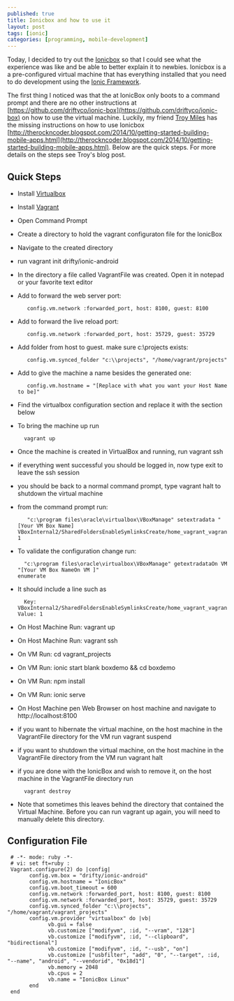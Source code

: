 ```yaml
---
published: true
title: Ionicbox and how to use it
layout: post
tags: [ionic]
categories: [programming, mobile-development]
---
```


Today, I decided to try out the [Ionicbox](https://github.com/driftyco/ionic-box) so that I could see what the experience was like and be able to better explain it to newbies.  Ionicbox is a a pre-configured virtual machine that has everything installed that you need to do development using the [Ionic Framework](http://www.ionicframework.com/).

The first thing I noticed was that the at IonicBox only boots to a command prompt and there are no other instructions at [https://github.com/driftyco/ionic-box](https://github.com/driftyco/ionic-box) on how to use the virtual machine.  Luckily, my friend [Troy Miles](https://twitter.com/therockncoder) has the missing instructions on how to use Ionicbox  [http://therockncoder.blogspot.com/2014/10/getting-started-building-mobile-apps.html](http://therockncoder.blogspot.com/2014/10/getting-started-building-mobile-apps.html).  Below are the quick steps.  For more details on the steps see Troy's blog post.

## Quick Steps
- Install [Virtualbox](http://www.virtualbox.org)
- Install [Vagrant](http://www.vagrantup.com)
- Open Command Prompt
- Create a directory to hold the vagrant configuraton file for the IonicBox
- Navigate to the created directory
- run vagrant init drifty/ionic-android
- In the directory a file called VagrantFile was created.  Open it in notepad or your favorite text editor
- Add to forward the web server port: 

         config.vm.network :forwarded_port, host: 8100, guest: 8100
     
- Add to forward the live reload port: 

         config.vm.network :forwarded_port, host: 35729, guest: 35729
     
- Add folder from host to guest.  make sure c:\projects exists: 

         config.vm.synced_folder "c:\\projects", "/home/vagrant/projects"
       
- Add to give the machine a name besides the generated one: 
     
         config.vm.hostname = "[Replace with what you want your Host Name to be]"

- Find the virtualbox configuration section and replace it with the section below 
- To bring the machine up run

        vagrant up

- Once the machine is created in VirtualBox and running, run vagrant ssh 
- if everything went successful you should be logged in, now type exit to leave the ssh session
- you should be back to a normal command prompt, type vagrant halt to shutdown the virtual machine
- from the command prompt run:

         "c:\program files\oracle\virtualbox\VBoxManage" setextradata "[Your VM Box Name] VBoxInternal2/SharedFoldersEnableSymlinksCreate/home_vagrant_vagrant_projects 1
       
- To validate the configuration change run:

        "c:\program files\oracle\virtualbox\VBoxManage" getextradataOn VM  "[Your VM Box NameOn VM ]"
      enumerate

- It should include a line such as 

        Key: VBoxInternal2/SharedFoldersEnableSymlinksCreate/home_vagrant_vagrant_projects, Value: 1

- On Host Machine Run: vagrant up
- On Host Machine Run: vagrant ssh
- On VM Run: cd vagrant_projects
- On VM Run: ionic start blank boxdemo && cd boxdemo
- On VM Run: npm install
- On VM Run: ionic serve
- On Host Machine pen Web Browser on host machine and navigate to http://localhost:8100
- if you want to hibernate the virtual machine, on the host machine in the VagrantFile directory for the VM run vagrant suspend
- if you want to shutdown the virtual machine, on the host machine in the VagrantFile directory from the VM run
         vagrant halt
- if you are done with the IonicBox and wish to remove it, on the host machine in the VagrantFile directory run 
      
        vagrant destroy 

 - Note that sometimes this leaves behind the directory that contained the Virtual Machine.  Before you can run vagrant up again, you will need to manually delete this directory.

## Configuration File

     # -*- mode: ruby -*-
     # vi: set ft=ruby :
     Vagrant.configure(2) do |config|
           config.vm.box = "drifty/ionic-android"
           config.vm.hostname = "IonicBox"
           config.vm.boot_timeout = 600
           config.vm.network :forwarded_port, host: 8100, guest: 8100
           config.vm.network :forwarded_port, host: 35729, guest: 35729
           config.vm.synced_folder "c:\\projects", "/home/vagrant/vagrant_projects"
           config.vm.provider "virtualbox" do |vb|
                 vb.gui = false
                 vb.customize ["modifyvm", :id, "--vram", "128"]
                 vb.customize ["modifyvm", :id, "--clipboard", "bidirectional"]
                 vb.customize ["modifyvm", :id, "--usb", "on"]
                 vb.customize ["usbfilter", "add", "0", "--target", :id, "--name", "android", "--vendorid", "0x18d1"]
                 vb.memory = 2048
                 vb.cpus = 2	 
                 vb.name = "IonicBox Linux"
           end
     end
